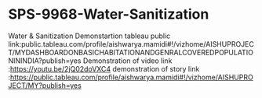 # SPS-9968-Water-Sanitization
Water &amp; Sanitization
Demonstartion tableau public link:public.tableau.com/profile/aishwarya.mamidi#!/vizhome/AISHUPROJECT/MYDASHBOARDONBASICHABITATIONANDGENRALCOVEREDPOPULATIONININDIA?publish=yes
Demonstration of video link :https://youtu.be/2jQ02doVXC4
demonstration of story link :https://public.tableau.com/profile/aishwarya.mamidi#!/vizhome/AISHUPROJECT/MY?publish=yes
